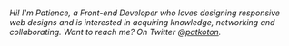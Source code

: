 <h6>Hi! I'm Patience, a Front-end Developer who loves 
designing responsive web designs and is interested 
in acquiring knowledge, networking and collaborating.
Want to reach me? On Twitter <a href="https://twitter.com/Patkoton">@patkoton</a>.</h6>
